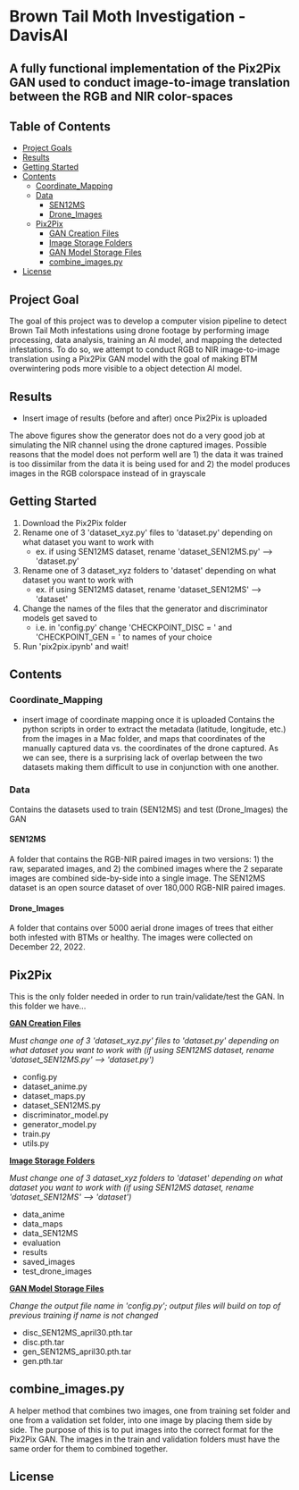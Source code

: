 # Brown Tail Moth Investigation - DavisAI

## A fully functional implementation of the Pix2Pix GAN used to conduct image-to-image translation between the RGB and NIR color-spaces

## Table of Contents
- [Project Goals](#project-goals)
- [Results](#results)
- [Getting Started](#getting-started)
- [Contents](#contents)
	- [Coordinate_Mapping](#coordinate_mapping)
	- [Data](#data)
		- [SEN12MS](#sen12ms)
		- [Drone_Images](#drone_images)
  - [Pix2Pix](#pix2pix)
    - [GAN Creation Files](#GAN_creation_files)
    - [Image Storage Folders](#Image_Storage_Folders)
    - [GAN Model Storage Files](#GAN_Model_Storage_Files)
	- [combine_images.py](#combine_images)
- [License](#license)

## Project Goal <a name="project-goals"></a>
The goal of this project was to develop a computer vision pipeline to detect Brown Tail Moth infestations using drone footage by performing image processing, data analysis, training an AI model, and mapping the detected infestations. To do so, we attempt to conduct RGB to NIR image-to-image translation using a Pix2Pix GAN model with the goal of making BTM overwintering pods more visible to a object detection AI model.

## Results <a name="results"></a>
- Insert image of results (before and after) once Pix2Pix is uploaded

The above figures show the generator does not do a very good job at simulating the NIR channel using the drone captured images. Possible reasons that the model does not perform well are 1) the data it was trained is too dissimilar from the data it is being used for and 2) the model produces images in the RGB colorspace instead of in grayscale

## Getting Started <a name="getting-started"></a>
1. Download the Pix2Pix folder
2. Rename one of 3 'dataset_xyz.py' files to 'dataset.py' depending on what dataset you want to work with
   - ex. if using SEN12MS dataset, rename 'dataset_SEN12MS.py' --> 'dataset.py'
4. Rename one of 3 dataset_xyz folders to 'dataset' depending on what dataset you want to work with
   - ex. if using SEN12MS dataset, rename 'dataset_SEN12MS' --> 'dataset'
6. Change the names of the files that the generator and discriminator models get saved to
   - i.e. in 'config.py' change 'CHECKPOINT_DISC = ' and 'CHECKPOINT_GEN = ' to names of your choice
8. Run 'pix2pix.ipynb' and wait!

## Contents <a name="contents"></a>

### Coordinate_Mapping <a name="coordinate_mapping"></a>
- insert image of coordinate mapping once it is uploaded
Contains the python scripts in order to extract the metadata (latitude, longitude,  etc.) from the images in a Mac folder, and maps that coordinates of the manually captured data vs. the coordinates of the drone captured. As we can see, there is a surprising lack of overlap between the two datasets making them difficult to use in conjunction with one another.

### Data <a name="data"></a>
Contains the datasets used to train (SEN12MS) and test (Drone_Images) the GAN

#### SEN12MS <a name="sen12ms"></a>
A folder that contains the RGB-NIR paired images in two versions: 1) the raw, separated images, and 2) the combined images where the 2 separate images are combined side-by-side into a single image. The SEN12MS dataset is an open source dataset of over 180,000 RGB-NIR paired images.
#### Drone_Images <a name="drone_images"></a>
A folder that contains over 5000 aerial drone images of trees that either both infested with BTMs or healthy. The images were collected on December 22, 2022.


## Pix2Pix <a name="pix2pix"></a>
This is the only folder needed in order to run train/validate/test the GAN. In this folder we have...

<ins>**GAN Creation Files**</ins> <a name="GAN_creation_files"></a>

*Must change one of 3 'dataset_xyz.py' files to 'dataset.py' depending on what dataset you want to work with (if using SEN12MS dataset, rename 'dataset_SEN12MS.py' --> 'dataset.py')*
- config.py
- dataset_anime.py
- dataset_maps.py
- dataset_SEN12MS.py
- discriminator_model.py
- generator_model.py
- train.py
- utils.py

<ins>**Image Storage Folders**</ins> <a name="Image_Storage_Folders"></a>

*Must change one of 3 dataset_xyz folders to 'dataset' depending on what dataset you want to work with (if using SEN12MS dataset, rename 'dataset_SEN12MS' --> 'dataset')*

- data_anime
- data_maps
- data_SEN12MS
- evaluation
- results
- saved_images
- test_drone_images

<ins>**GAN Model Storage Files**</ins> <a name="GAN_Model_Storage_Files"></a>

*Change the output file name in 'config.py'; output files will build on top of previous training if name is not changed*
- disc_SEN12MS_april30.pth.tar
- disc.pth.tar
- gen_SEN12MS_april30.pth.tar
- gen.pth.tar

## combine_images.py <a name="combine_images"></a>
A helper method that combines two images, one from training set folder and one from a validation set folder, into one image by placing them side by side. The purpose of this is to put images into the correct format for the Pix2Pix GAN. The images in the train and validation folders must have the same order for them to combined together.

## License <a name="license"></a>
